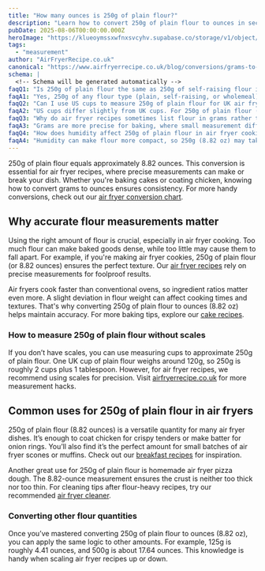```yaml
---
title: "How many ounces is 250g of plain flour?"
description: "Learn how to convert 250g of plain flour to ounces in seconds. Perfect for air fryer baking with accurate measurements every time."
pubDate: 2025-08-06T00:00:00.000Z
heroImage: "https://klueoymssxwfnxsvcyhv.supabase.co/storage/v1/object/public/Shmucket/250g-plain-flour-to-ounces.webp"
tags:
  - "measurement"
author: "AirFryerRecipe.co.uk"
canonical: "https://www.airfryerrecipe.co.uk/blog/conversions/grams-to-ounces/250g-plain-flour-to-ounces"
schema: |
  <!-- Schema will be generated automatically -->
faqQ1: "Is 250g of plain flour the same as 250g of self-raising flour in ounces?"
faqA1: "Yes, 250g of any flour type (plain, self-raising, or wholemeal) converts to approximately 8.82 ounces. However, self-raising flour contains baking powder, which affects recipes differently. Always check your air fryer recipe requirements."
faqQ2: "Can I use US cups to measure 250g of plain flour for UK air fryer recipes?"
faqA2: "US cups differ slightly from UK cups. For 250g of plain flour (8.82 oz), you’d need about 2 US cups plus 2 tablespoons. For accuracy, we recommend using grams or ounces in air fryer baking."
faqQ3: "Why do air fryer recipes sometimes list flour in grams rather than ounces?"
faqA3: "Grams are more precise for baking, where small measurement differences matter. Most UK air fryer recipes use metric measurements, but converting 250g to ounces (8.82 oz) ensures compatibility with all scales."
faqQ4: "How does humidity affect 250g of plain flour in air fryer cooking?"
faqA4: "Humidity can make flour more compact, so 250g (8.82 oz) may take up less volume on damp days. For air fryer recipes, fluff your flour before measuring for consistent results. Store flour in airtight containers to minimise moisture absorption."
---
```

<p>250g of plain flour equals approximately 8.82 ounces. This conversion is essential for air fryer recipes, where precise measurements can make or break your dish. Whether you're baking cakes or coating chicken, knowing how to convert grams to ounces ensures consistency. For more handy conversions, check out our <a href=https://www.airfryerrecipe.co.uk/air-fryer-conversion-chart>air fryer conversion chart</a>.</p>  

<h2>Why accurate flour measurements matter</h2>  
<p>Using the right amount of flour is crucial, especially in air fryer cooking. Too much flour can make baked goods dense, while too little may cause them to fall apart. For example, if you're making air fryer cookies, 250g of plain flour (or 8.82 ounces) ensures the perfect texture. Our <a href=https://www.airfryerrecipe.co.uk/recipes>air fryer recipes</a> rely on precise measurements for foolproof results.</p>  

<p>Air fryers cook faster than conventional ovens, so ingredient ratios matter even more. A slight deviation in flour weight can affect cooking times and textures. That's why converting 250g of plain flour to ounces (8.82 oz) helps maintain accuracy. For more baking tips, explore our <a href=https://www.airfryerrecipe.co.uk/recipe-category/cakes>cake recipes</a>.</p>  

<h3>How to measure 250g of plain flour without scales</h3>  
<p>If you don’t have scales, you can use measuring cups to approximate 250g of plain flour. One UK cup of plain flour weighs around 120g, so 250g is roughly 2 cups plus 1 tablespoon. However, for air fryer recipes, we recommend using scales for precision. Visit <a href=https://www.airfryerrecipe.co.uk>airfryerrecipe.co.uk</a> for more measurement hacks.</p>  

<h2>Common uses for 250g of plain flour in air fryers</h2>  
<p>250g of plain flour (8.82 ounces) is a versatile quantity for many air fryer dishes. It’s enough to coat chicken for crispy tenders or make batter for onion rings. You’ll also find it’s the perfect amount for small batches of air fryer scones or muffins. Check out our <a href=https://www.airfryerrecipe.co.uk/recipe-category/breakfast>breakfast recipes</a> for inspiration.</p>  

<p>Another great use for 250g of plain flour is homemade air fryer pizza dough. The 8.82-ounce measurement ensures the crust is neither too thick nor too thin. For cleaning tips after flour-heavy recipes, try our recommended <a href=https://www.airfryerrecipe.co.uk/air-fryer-cleaner>air fryer cleaner</a>.</p>  

<h3>Converting other flour quantities</h3>  
<p>Once you’ve mastered converting 250g of plain flour to ounces (8.82 oz), you can apply the same logic to other amounts. For example, 125g is roughly 4.41 ounces, and 500g is about 17.64 ounces. This knowledge is handy when scaling air fryer recipes up or down.</p>

